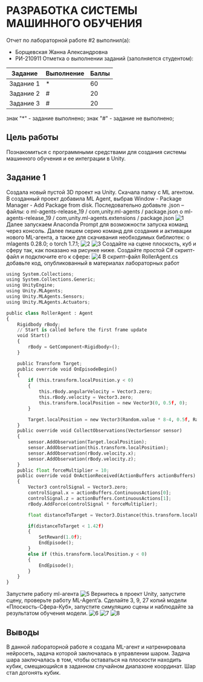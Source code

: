 # РАЗРАБОТКА СИСТЕМЫ МАШИННОГО ОБУЧЕНИЯ
Отчет по лабораторной работе #2 выполнил(а):
- Борщевская Жанна Александровна
- РИ-210911
Отметка о выполнении заданий (заполняется студентом):

| Задание | Выполнение | Баллы |
| ------ | ------ | ------ |
| Задание 1 | * | 60 |
| Задание 2 | # | 20 |
| Задание 3 | # | 20 |

знак "*" - задание выполнено; знак "#" - задание не выполнено;
## Цель работы 
Познакомиться с программными средствами для создания системы машинного обучения и ее интеграции в Unity.
## Задание 1
Создала новый пустой 3D проект на Unity.
Скачала папку с ML агентом.
В созданный проект добавила ML Agent, выбрав Window - Package Manager - Add Package from disk. Последовательно добавьте .json – файлы:
o ml-agents-release_19 / com,unity.ml-agents / package.json
o	ml-agents-release_19 / com,unity.ml-agents.extensions / package.json
![1](https://user-images.githubusercontent.com/114568072/204621527-05c87a6b-379f-44d4-8823-2d6dd5f53a51.jpg)
Далее запускаем Anaconda Prompt для возможности запуска команд через консоль.
Далее пишем серию команд для создания и активации нового ML-агента, а также для скачивания необходимых библиотек:
o	mlagents 0.28.0;
o	torch 1.7.1;
![2](https://user-images.githubusercontent.com/114568072/204621783-fc87e805-7a22-46a2-997b-e24d436d4446.jpg)
![3](https://user-images.githubusercontent.com/114568072/204621846-81be38b2-53a4-4493-a38a-532403020ee5.jpg)
Создайте на сцене плоскость, куб и сферу так, как показано на рисунке ниже. Создайте простой C# скрипт-файл и подключите его к сфере:
![4](https://user-images.githubusercontent.com/114568072/204622097-f7cf003b-2ced-4bdd-8377-a73091822360.jpg)
В скрипт-файл RollerAgent.cs добавьте код, опубликованный в материалах лабораторных работ 
```py
using System.Collections;
using System.Collections.Generic;
using UnityEngine;
using Unity.MLAgents;
using Unity.MLAgents.Sensors;
using Unity.MLAgents.Actuators;

public class RollerAgent : Agent
{
    Rigidbody rBody;
    // Start is called before the first frame update
    void Start()
    {
        rBody = GetComponent<Rigidbody>();
    }

    public Transform Target;
    public override void OnEpisodeBegin()
    {
        if (this.transform.localPosition.y < 0)
        {
            this.rBody.angularVelocity = Vector3.zero;
            this.rBody.velocity = Vector3.zero;
            this.transform.localPosition = new Vector3(0, 0.5f, 0);
        }

        Target.localPosition = new Vector3(Random.value * 8-4, 0.5f, Random.value * 8-4);
    }
    public override void CollectObservations(VectorSensor sensor)
    {
        sensor.AddObservation(Target.localPosition);
        sensor.AddObservation(this.transform.localPosition);
        sensor.AddObservation(rBody.velocity.x);
        sensor.AddObservation(rBody.velocity.z);
    }
    public float forceMultiplier = 10;
    public override void OnActionReceived(ActionBuffers actionBuffers)
    {
        Vector3 controlSignal = Vector3.zero;
        controlSignal.x = actionBuffers.ContinuousActions[0];
        controlSignal.z = actionBuffers.ContinuousActions[1];
        rBody.AddForce(controlSignal * forceMultiplier);

        float distanceToTarget = Vector3.Distance(this.transform.localPosition, Target.localPosition);

        if(distanceToTarget < 1.42f)
        {
            SetReward(1.0f);
            EndEpisode();
        }
        else if (this.transform.localPosition.y < 0)
        {
            EndEpisode();
        }
    }
}

```

Запустите работу ml-агента
![5](https://user-images.githubusercontent.com/114568072/204622377-d4f1e3f2-80ca-4154-a9d3-465d00a62d2c.jpg)
Вернитесь в проект Unity, запустите сцену, проверьте работу ML-Agent’a.
Сделайте 3, 9, 27 копий модели «Плоскость-Сфера-Куб», запустите симуляцию сцены и наблюдайте за результатом обучения модели.
![6](https://user-images.githubusercontent.com/114568072/204622604-4aab1a65-4a4f-4bab-bef4-ec9507e5ed43.jpg)
![7](https://user-images.githubusercontent.com/114568072/204622676-75cc9c81-9df6-469a-8087-2a063c5e5138.jpg)
![8](https://user-images.githubusercontent.com/114568072/204622717-8b95c5ed-c640-4d4f-b2e5-51414236aa77.jpg)
## Выводы
В данной лабораторной работе я создала ML-агент и натренировала нейросеть, задача которой заключалась в управлении шаром. Задача шара заключалась в том, чтобы оставаться на плоскости находить кубик, смещающийся в заданном случайном диапазоне координат. Шар стал догонять кубик.

